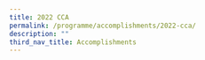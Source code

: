 ```yaml
---
title: 2022 CCA
permalink: /programme/accomplishments/2022-cca/
description: ""
third_nav_title: Accomplishments
---
```

